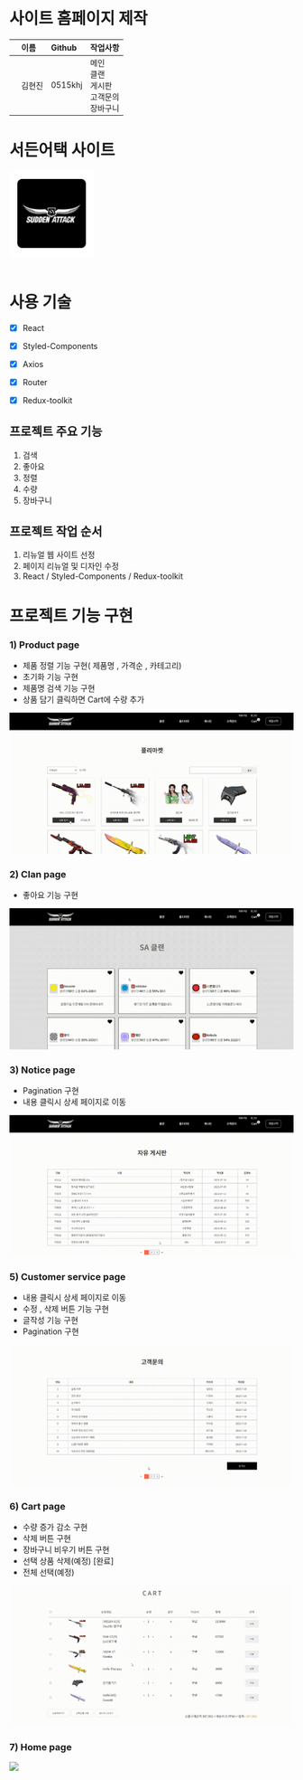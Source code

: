 # 사이트 홈페이지 제작



|             | 이름   | Github                                  | 작업사항                                                                                                                                                                                                                                                                                                                             |
| :---------- | :----- | :-------------------------------------- | :----------------------------------------------------------------------------------------------------------------------------------------------------------------------------------------------------------------------------------------------------------------------------------------------------------------------------------- |
|       | 김현진 | 0515khj |메인<br />클랜<br />게시판<br />고객문의<br />장바구니<br /> 




# 서든어택 사이트

<a href="https://0515khj.github.io/SuddenAttack/#/" target="_blank">
<img src="./public/images/logo2.jpg" width="150px" >
</a>

<br>
<br>


# 사용 기술  

- [x] React
- [X] Styled-Components
- [X] Axios 
- [X] Router 
- [X] Redux-toolkit


## 프로젝트 주요 기능
1. 검색
2. 좋아요
3. 정렬
4. 수량
5. 장바구니


## 프로젝트 작업 순서
1. 리뉴얼 웹 사이트 선정
2. 페이지 리뉴얼 및 디자인 수정
3. React  / Styled-Components / Redux-toolkit



# 프로젝트 기능 구현

### 1) Product page

* 제품 정렬 기능 구현( 제품명 , 가격순 , 카테고리)
* 초기화 기능 구현
* 제품명 검색 기능 구현
* 상품 담기 클릭하면 Cart에 수량 추가
<img src="./public/images/product.gif">

### 2) Clan page

* 좋아요 기능 구현
<img src="./public/images/clan.gif">

### 3) Notice page

* Pagination 구현
* 내용 클릭시 상세 페이지로 이동
<img src="./public/images/notice.gif">

### 5) Customer service page

* 내용 클릭시 상세 페이지로 이동
* 수정 , 삭제 버튼 기능 구현
* 글작성 기능 구현
* Pagination 구현
<img src="./public/images/customer.gif">

### 6) Cart page

* 수량 증가 감소 구현
* 삭제 버튼 구현
* 장바구니 비우기  버튼 구현
* 선택 상품 삭제(예정) [완료]
* 전체 선택(예정)
<img src="./public/images/cart.gif">

### 7) Home page
<img src="./public/images/home.gif">



